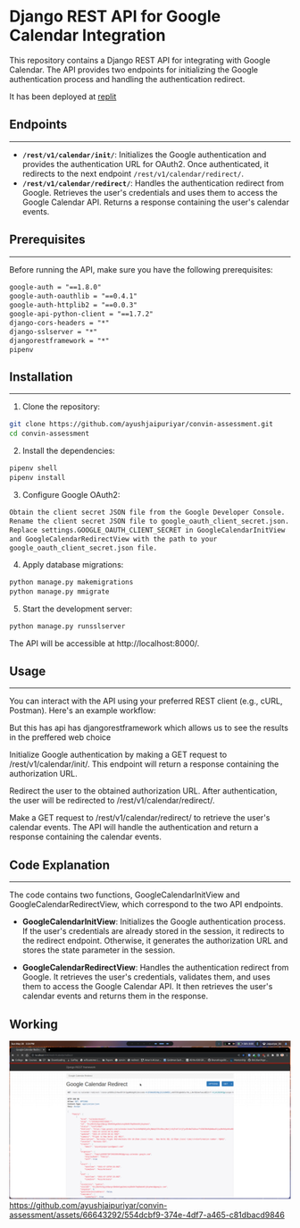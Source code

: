 # Django REST API for Google Calendar Integration
This repository contains a Django REST API for integrating with Google Calendar. The API provides two endpoints for initializing the Google authentication process and handling the authentication redirect.

It has been deployed at [replit](https://replit.com/@ayushjaipuriyar/convin-assessment-1)
## Endpoints
---
* **`/rest/v1/calendar/init/`**:  Initializes the Google authentication and provides the authentication URL for OAuth2. Once authenticated, it redirects to the next endpoint `/rest/v1/calendar/redirect/`.
* **`/rest/v1/calendar/redirect/`**: Handles the authentication redirect from Google. Retrieves the user's credentials and uses them to access the Google Calendar API. Returns a response containing the user's calendar events.

## Prerequisites
---
Before running the API, make sure you have the following prerequisites:
``` 
google-auth = "==1.8.0"
google-auth-oauthlib = "==0.4.1"
google-auth-httplib2 = "==0.0.3"
google-api-python-client = "==1.7.2"
django-cors-headers = "*"
django-sslserver = "*"
djangorestframework = "*"
pipenv
```
## Installation
---

1. Clone the repository:

```bash
git clone https://github.com/ayushjaipuriyar/convin-assessment.git
cd convin-assessment
```

2. Install the dependencies:

```bash
pipenv shell
pipenv install
```
3. Configure Google OAuth2:
```
Obtain the client secret JSON file from the Google Developer Console.
Rename the client secret JSON file to google_oauth_client_secret.json.
Replace settings.GOOGLE_OAUTH_CLIENT_SECRET in GoogleCalendarInitView and GoogleCalendarRedirectView with the path to your google_oauth_client_secret.json file.
```
4. Apply database migrations:

```bash
python manage.py makemigrations
python manage.py mmigrate
```
5. Start the development server:

```bash
python manage.py runsslserver
```
The API will be accessible at http://localhost:8000/.

## Usage
---
You can interact with the API using your preferred REST client (e.g., cURL, Postman). Here's an example workflow:

But this has api has djangorestframework which allows us to see the results in the preffered web choice

Initialize Google authentication by making a GET request to /rest/v1/calendar/init/. This endpoint will return a response containing the authorization URL.

Redirect the user to the obtained authorization URL. After authentication, the user will be redirected to /rest/v1/calendar/redirect/.

Make a GET request to /rest/v1/calendar/redirect/ to retrieve the user's calendar events. The API will handle the authentication and return a response containing the calendar events.

## Code Explanation
---
The code contains two functions, GoogleCalendarInitView and GoogleCalendarRedirectView, which correspond to the two API endpoints.

* **GoogleCalendarInitView**: Initializes the Google authentication process. If the user's credentials are already stored in the session, it redirects to the redirect endpoint. Otherwise, it generates the authorization URL and stores the state parameter in the session.

* **GoogleCalendarRedirectView**: Handles the authentication redirect from Google. It retrieves the user's credentials, validates them, and uses them to access the Google Calendar API. It then retrieves the user's calendar events and returns them in the response.

## Working
![](ss1.png)
https://github.com/ayushjaipuriyar/convin-assessment/assets/66643292/554dcbf9-374e-4df7-a465-c81dbacd9846

